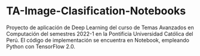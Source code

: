 # TA-Image-Clasification-Notebooks
Proyecto de aplicación de Deep Learning del curso de Temas Avanzados en Computación del semestres 2022-1 en la Pontificia Universidad Católica del Perú. El código de implementación se encuentra en Notebook, empleando Python con TensorFlow 2.0.

